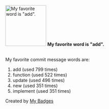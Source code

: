 <img src="https://my-badges.github.io/my-badges/favorite-word.png" alt="My favorite word is &quot;add&quot;." title="My favorite word is &quot;add&quot;." width="128">
<strong>My favorite word is &quot;add&quot;.</strong>
<br><br>

My favorite commit message words are:

1. add (used 799 times)
2. function (used 522 times)
3. update (used 496 times)
4. new (used 351 times)
5. implement (used 351 times)


Created by <a href="https://github.com/my-badges/my-badges">My Badges</a>